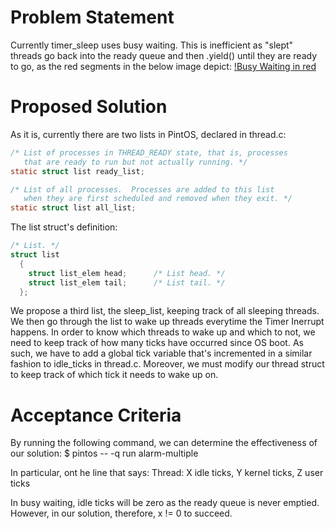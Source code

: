 # Problem Statement
Currently timer_sleep uses busy waiting. This is inefficient as "slept" threads go back
into the ready queue and then .yield() until they are ready to go, as the red segments in 
the below image depict:
[!Busy Waiting in red](./timer_sleep_as_its_currently_implemented.png)

# Proposed Solution
As it is, currently there are two lists in PintOS, declared in thread.c:
```c
/* List of processes in THREAD_READY state, that is, processes
   that are ready to run but not actually running. */
static struct list ready_list;

/* List of all processes.  Processes are added to this list
   when they are first scheduled and removed when they exit. */
static struct list all_list;
```
The list struct's definition:
```c
/* List. */
struct list 
  {
    struct list_elem head;      /* List head. */
    struct list_elem tail;      /* List tail. */
  };
```

We propose a third list, the sleep_list, keeping track of all sleeping threads. We
then go through the list to wake up threads everytime the Timer Inerrupt happens. 
In order to know which threads to wake up and which to not, we need to keep track 
of how many ticks have occurred since OS boot. As such, we have to add a global tick
variable that's incremented in a similar fashion to idle_ticks in thread.c. 
Moreover, we must modify our thread struct to keep track of which tick it needs to
wake up on.

# Acceptance Criteria
By running the following command, we can determine the effectiveness of our solution:
$ pintos -- -q run alarm-multiple

In particular, ont he line that says:
Thread: X idle ticks, Y kernel ticks, Z user ticks

In busy waiting, idle ticks will be zero as the ready queue is never emptied.
However, in our solution, therefore, x != 0 to succeed.